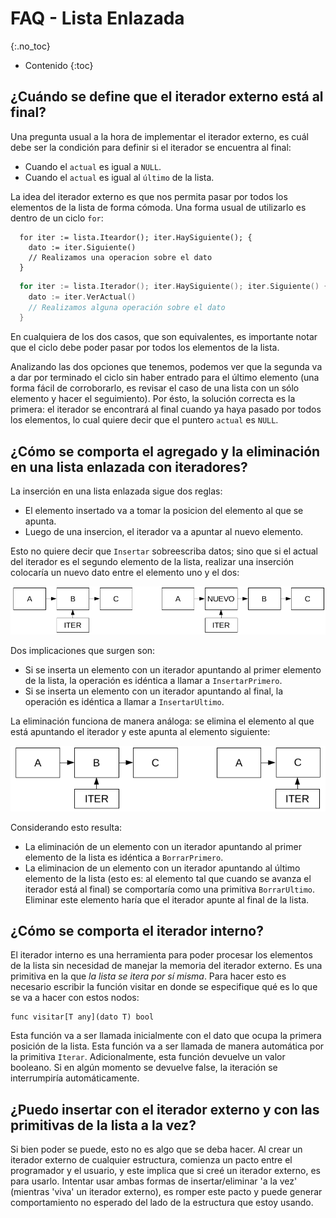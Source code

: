 # FAQ - Lista Enlazada
{:.no_toc}

* Contenido
{:toc}

## ¿Cuándo se define que el iterador externo está al final?

Una pregunta usual a la hora de implementar el iterador externo, es cuál debe ser la condición para definir si el iterador se encuentra al final:
- Cuando el `actual` es igual a `NULL`.
- Cuando el `actual` es igual al `último` de la lista.

La idea del iterador externo es que nos permita pasar por todos los elementos de la lista de forma cómoda. Una forma usual de utilizarlo es dentro de un ciclo `for`:
```golang
  for iter := lista.Iteardor(); iter.HaySiguiente(); {
    dato := iter.Siguiente()
    // Realizamos una operacion sobre el dato
  }
```

```cpp
  for iter := lista.Iterador(); iter.HaySiguiente(); iter.Siguiente() {
    dato := iter.VerActual()
    // Realizamos alguna operación sobre el dato
  }
```

En cualquiera de los dos casos, que son equivalentes, es importante notar que el ciclo debe poder pasar por todos los elementos de la lista.

Analizando las dos opciones que tenemos, podemos ver que la segunda va a dar por terminado el ciclo sin haber entrado para el último elemento (una forma fácil de corroborarlo, es revisar el caso de una lista con un sólo elemento y hacer el seguimiento). Por ésto, la solución correcta es la primera: el iterador se encontrará al final cuando ya haya pasado por todos los elementos, lo cual quiere decir que el puntero `actual` es `NULL`.

## ¿Cómo se comporta el agregado y la eliminación en una lista enlazada con iteradores?

La inserción en una lista enlazada sigue dos reglas:
  - El elemento insertado va a tomar la posicion del elemento al que se apunta.
  - Luego de una insercion, el iterador va a apuntar al nuevo elemento.

Esto no quiere decir que `Insertar` sobreescriba datos; sino que si el actual del iterador es el segundo elemento de la lista, realizar una inserción colocaría un nuevo dato entre el elemento uno y el dos:

![Inserciones en una lista](../assets/img/faq/lista_iter_1.png)

Dos implicaciones que surgen son:
  - Si se inserta un elemento con un iterador apuntando al primer elemento de la lista, la operación es idéntica a llamar a `InsertarPrimero`.
  - Si se inserta un elemento con un iterador apuntando al final, la operación es idéntica a llamar a `InsertarUltimo`.

La eliminación funciona de manera análoga: se elimina el elemento al que está apuntando el iterador y este apunta al elemento siguiente:

![Eliminaciones en una lista](../assets/img/faq/lista_iter_2.png)

Considerando esto resulta:
  - La eliminación de un elemento con un iterador apuntando al primer elemento de la lista es idéntica a `BorrarPrimero`.
  - La eliminacion de un elemento con un iterador apuntando al último elemento de la lista (esto es: al elemento tal que cuando se avanza el iterador está al final) se comportaría como una primitiva `BorrarUltimo`. Eliminar este elemento haría que el iterador apunte al final de la lista.

## ¿Cómo se comporta el iterador interno?

El iterador interno es una herramienta para poder procesar los elementos de la lista sin necesidad de manejar la memoria del iterador externo. Es una primitiva en la que _la lista se itera por sí misma_.
Para hacer esto es necesario escribir la función visitar en donde se especifique qué es lo que se va a hacer con estos nodos:

``` golang
func visitar[T any](dato T) bool
```

Esta función va a ser llamada inicialmente con el dato que ocupa la primera posición de la lista. Esta función va a ser llamada de manera automática por la primitiva `Iterar`.
Adicionalmente, esta función devuelve un valor booleano. Si en algún momento se devuelve false, la iteración se interrumpiría automáticamente.

## ¿Puedo insertar con el iterador externo y con las primitivas de la lista a la vez?

Si bien poder se puede, esto no es algo que se deba hacer. Al crear un iterador externo de cualquier estructura, comienza un pacto entre el programador y el usuario, y este implica que si creé un iterador externo, es para usarlo. Intentar usar ambas formas de insertar/eliminar 'a la vez' (mientras 'viva' un iterador externo), es romper este pacto y puede generar comportamiento no esperado del lado de la estructura que estoy usando.
